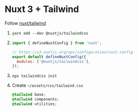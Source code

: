 # Nuxt 3 + Tailwind

Follow [nuxt/tailwind](https://tailwindcss.nuxtjs.org/setup)

1. `yarn add --dev @nuxtjs/tailwindcss`
2. ```js
   import { defineNuxtConfig } from 'nuxt';

   // https://v3.nuxtjs.org/api/configuration/nuxt.config
   export default defineNuxtConfig({
     modules: ['@nuxtjs/tailwindcss'],
   });
   ```

3. `npx tailwindcss init`
4. Create `~/assets/css/tailwind.css`
   ```css
   @tailwind base;
   @tailwind components;
   @tailwind utilities;
   ```

